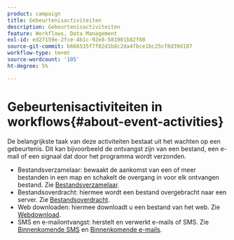 ```yaml
---
product: campaign
title: Gebeurtenisactiviteiten
description: Gebeurtenisactiviteiten
feature: Workflows, Data Management
exl-id: ed27159e-2fce-4b1c-92e8-581901b82f60
source-git-commit: b666535f7f82d1b8c2da4fbce1bc25cf8d39d187
workflow-type: tm+mt
source-wordcount: '105'
ht-degree: 5%

---
```


# Gebeurtenisactiviteiten in workflows{#about-event-activities}



De belangrijkste taak van deze activiteiten bestaat uit het wachten op een gebeurtenis. Dit kan bijvoorbeeld de ontvangst zijn van een bestand, een e-mail of een signaal dat door het programma wordt verzonden.

* Bestandsverzamelaar: bewaakt de aankomst van een of meer bestanden in een map en schakelt de overgang in voor elk ontvangen bestand. Zie [Bestandsverzamelaar](file-collector.md).
* Bestandsoverdracht: hiermee wordt een bestand overgebracht naar een server. Zie [Bestandsoverdracht](file-transfer.md).
* Web downloaden: hiermee downloadt u een bestand van het web. Zie [Webdownload](web-download.md).
* SMS en e-mailontvangst: herstelt en verwerkt e-mails of SMS. Zie [Binnenkomende SMS](inbound-sms.md) en [Binnenkomende e-mails](inbound-emails.md).
